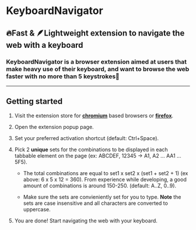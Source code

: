 # **KeyboardNavigator**

## 🔥**Fast** & 🪶**Lightweight** extension to navigate the web with a keyboard

### KeyboardNavigator is a browser extension aimed at users that make **heavy** use of their keyboard, and want to browse the web faster with no more than **5 keystrokes**🤯

---

## Getting started

1. Visit the extension store for **[chromium](https://chrome.google.com/webstore/category/extensions)** based browsers or **[firefox](https://addons.mozilla.org/)**.

2. Open the extension popup page.

3. Set your preferred activation shortcut (default: Ctrl+Space).

4. Pick 2 **unique** sets for the combinations to be displayed in each tabbable element on the page (ex: ABCDEF, 12345 -> A1, A2 ... AA1 ... 5F5).

    - The total combinations are equal to set1 x set2 x (set1 + set2 + 1) (ex above: 6 x 5 x 12 = 360). From experience while developing, a good amount of combinations is around 150-250. (default: A..Z, 0..9).

    - Make sure the sets are convieniently set for you to type. **Note** the sets are case insensitive and all characters are converted to uppercase.

5. You are done! Start navigating the web with your keyboard.
